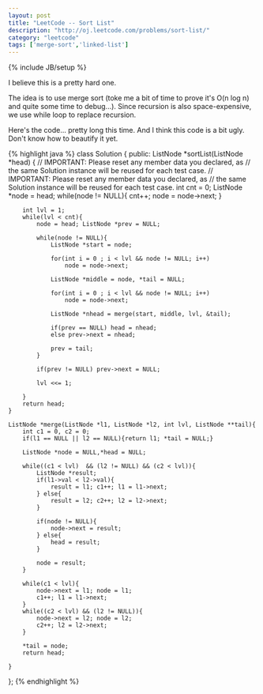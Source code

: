 ```yaml
---
layout: post
title: "LeetCode -- Sort List"
description: "http://oj.leetcode.com/problems/sort-list/"
category: "leetcode"
tags: ['merge-sort','linked-list']
---
```

{% include JB/setup %}

I believe this is a pretty hard one.

The idea is to use merge sort (toke me a bit of time to prove it's O(n log n) and quite some time to debug...). Since recursion is also space-expensive, we use while loop to replace recursion.

Here's the code... pretty long this time. And I think this code is a bit ugly. Don't know how to beautify it yet.


{% highlight java %}
class Solution {
public:
    ListNode *sortList(ListNode *head) {
        // IMPORTANT: Please reset any member data you declared, as
        // the same Solution instance will be reused for each test case.
        // IMPORTANT: Please reset any member data you declared, as
        // the same Solution instance will be reused for each test case.
        int cnt = 0;
        ListNode *node = head;
        while(node != NULL){ cnt++; node = node->next; }
        
        int lvl = 1;
        while(lvl < cnt){
            node = head; ListNode *prev = NULL;

            while(node != NULL){
                ListNode *start = node;

                for(int i = 0 ; i < lvl && node != NULL; i++)
                    node = node->next;

                ListNode *middle = node, *tail = NULL;

                for(int i = 0 ; i < lvl && node != NULL; i++)
                    node = node->next;

                ListNode *nhead = merge(start, middle, lvl, &tail);
                
                if(prev == NULL) head = nhead;
                else prev->next = nhead;

                prev = tail;
            }

            if(prev != NULL) prev->next = NULL;

            lvl <<= 1;

        }
        return head;
    }
    
    ListNode *merge(ListNode *l1, ListNode *l2, int lvl, ListNode **tail){
        int c1 = 0, c2 = 0;
        if(l1 == NULL || l2 == NULL){return l1; *tail = NULL;}

        ListNode *node = NULL,*head = NULL;

        while((c1 < lvl)  && (l2 != NULL) && (c2 < lvl)){
            ListNode *result;
            if(l1->val < l2->val){
                result = l1; c1++; l1 = l1->next;
            } else{
                result = l2; c2++; l2 = l2->next;
            }
            
            if(node != NULL){
                node->next = result; 
            } else{
                head = result;
            }
            
            node = result;
        }
        
        while(c1 < lvl){
            node->next = l1; node = l1;
            c1++; l1 = l1->next;
        }
        while((c2 < lvl) && (l2 != NULL)){
            node->next = l2; node = l2;
            c2++; l2 = l2->next;
        }
        
        *tail = node;
        return head;

    }
};
{% endhighlight %}
